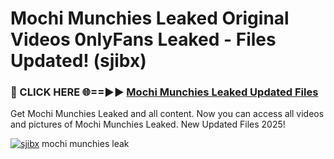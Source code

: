 # Mochi Munchies Leaked Original Videos 0nlyFans Leaked - Files Updated! (sjibx)

<h3>🔴 CLICK HERE 🌐==►► <a href="https://tinyurl.com/brd5kh86" rel="nofollow">Mochi Munchies Leaked Updated Files</a></h3>

Get Mochi Munchies Leaked and all content. Now you can access all videos and pictures of Mochi Munchies Leaked. New Updated Files 2025!

[![sjibx](https://i.imgur.com/K7sEzmb.gif)](https://tinyurl.com/brd5kh86)
mochi munchies leak
